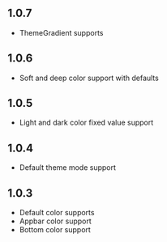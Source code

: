## 1.0.7

* ThemeGradient supports

## 1.0.6

* Soft and deep color support with defaults

## 1.0.5

* Light and dark color fixed value support

## 1.0.4

* Default theme mode support

## 1.0.3

* Default color supports
* Appbar color support
* Bottom color support